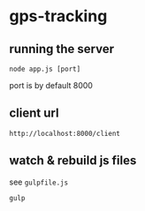 # gps-tracking

## running the server

```
node app.js [port]
```
port is by default 8000


## client url
```
http://localhost:8000/client
```

## watch & rebuild js files
see `gulpfile.js`
```
gulp
```